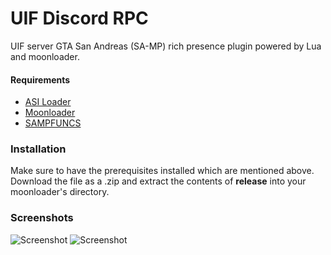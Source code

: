 # UIF Discord RPC
UIF server GTA San Andreas (SA-MP) rich presence plugin powered by Lua and moonloader.

#### Requirements
- [ASI Loader](https://www.gtagarage.com/mods/show.php?id=21709)
- [Moonloader](https://gtaforums.com/topic/890987-moonloader/)
- [SAMPFUNCS](https://libertycity.net/files/gta-san-andreas/151974-sampfuncs-v.-5.4.1.-final.html)

### Installation
Make sure to have the prerequisites installed which are mentioned above.<br>
Download the file as a .zip and extract the contents of <b>release</b> into your moonloader's directory.

### Screenshots
![Screenshot](https://i.imgur.com/6D2B5Eu.png) ![Screenshot](https://i.imgur.com/89CpqgK.png)


